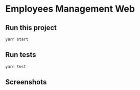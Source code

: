 # Employees Management Web

## Run this project

`yarn start`

## Run tests

`yarn test`

## Screenshots
